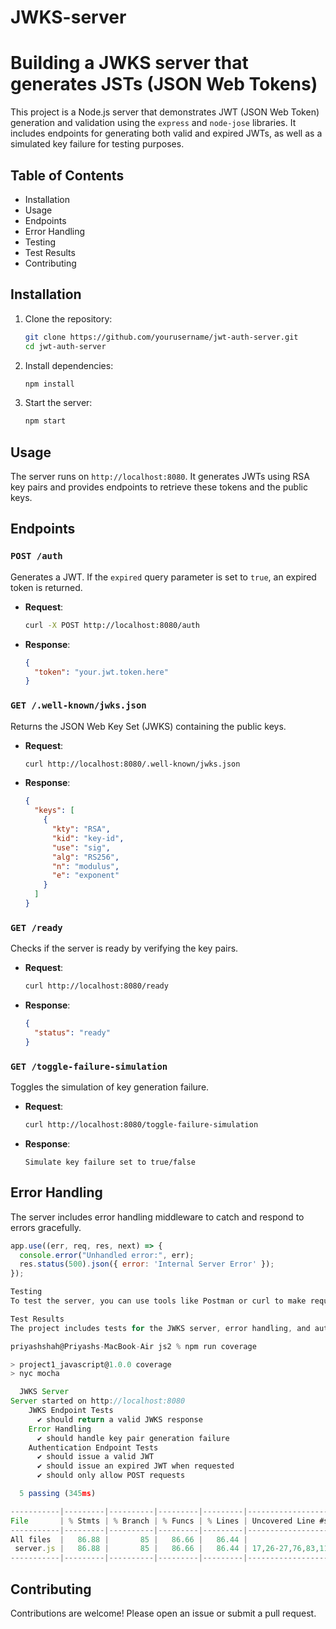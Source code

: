# JWKS-server 
# Building a JWKS server that generates JSTs (JSON Web Tokens)
This project is a Node.js server that demonstrates JWT (JSON Web Token) generation and validation using the `express` and `node-jose` libraries. It includes endpoints for generating both valid and expired JWTs, as well as a simulated key failure for testing purposes.

## Table of Contents

- Installation
- Usage
- Endpoints
- Error Handling
- Testing
- Test Results
- Contributing

## Installation

1. Clone the repository:
    ```bash
    git clone https://github.com/yourusername/jwt-auth-server.git
    cd jwt-auth-server
    ```

2. Install dependencies:
    ```bash
    npm install
    ```

3. Start the server:
    ```bash
    npm start
    ```

## Usage

The server runs on `http://localhost:8080`. It generates JWTs using RSA key pairs and provides endpoints to retrieve these tokens and the public keys.

## Endpoints

### `POST /auth`

Generates a JWT. If the `expired` query parameter is set to `true`, an expired token is returned.

- **Request**:
    ```bash
    curl -X POST http://localhost:8080/auth
    ```

- **Response**:
    ```json
    {
      "token": "your.jwt.token.here"
    }
    ```

### `GET /.well-known/jwks.json`

Returns the JSON Web Key Set (JWKS) containing the public keys.

- **Request**:
    ```bash
    curl http://localhost:8080/.well-known/jwks.json
    ```

- **Response**:
    ```json
    {
      "keys": [
        {
          "kty": "RSA",
          "kid": "key-id",
          "use": "sig",
          "alg": "RS256",
          "n": "modulus",
          "e": "exponent"
        }
      ]
    }
    ```

### `GET /ready`

Checks if the server is ready by verifying the key pairs.

- **Request**:
    ```bash
    curl http://localhost:8080/ready
    ```

- **Response**:
    ```json
    {
      "status": "ready"
    }
    ```
### `GET /toggle-failure-simulation`

Toggles the simulation of key generation failure.

- **Request**:
    ```bash
    curl http://localhost:8080/toggle-failure-simulation
    ```

- **Response**:
    ```text
    Simulate key failure set to true/false
    ```

## Error Handling

The server includes error handling middleware to catch and respond to errors gracefully.

```javascript
app.use((err, req, res, next) => {
  console.error("Unhandled error:", err);
  res.status(500).json({ error: 'Internal Server Error' });
});

Testing
To test the server, you can use tools like Postman or curl to make requests to the endpoints.

Test Results
The project includes tests for the JWKS server, error handling, and authentication endpoints. Here are the test results:

priyashshah@Priyashs-MacBook-Air js2 % npm run coverage

> project1_javascript@1.0.0 coverage
> nyc mocha

  JWKS Server
Server started on http://localhost:8080
    JWKS Endpoint Tests
      ✔ should return a valid JWKS response
    Error Handling
      ✔ should handle key pair generation failure
    Authentication Endpoint Tests
      ✔ should issue a valid JWT
      ✔ should issue an expired JWT when requested
      ✔ should only allow POST requests

  5 passing (345ms)

-----------|---------|----------|---------|---------|----------------------------
File       | % Stmts | % Branch | % Funcs | % Lines | Uncovered Line #s          
-----------|---------|----------|---------|---------|----------------------------
All files  |   86.88 |       85 |   86.66 |   86.44 |                            
 server.js |   86.88 |       85 |   86.66 |   86.44 | 17,26-27,76,83,116-117,127 
-----------|---------|----------|---------|---------|----------------------------
```
## Contributing
Contributions are welcome! Please open an issue or submit a pull request.
